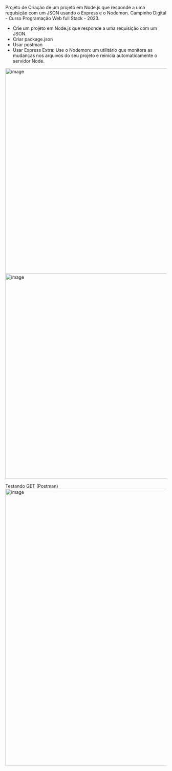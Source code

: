 Projeto de Criação de um projeto em Node.js que responde a uma requisição com um JSON usando o Express e o Nodemon.
Campinho Digital - Curso Programação Web full Stack - 2023.

- Crie um projeto em Node.js que responde a uma requisição com um JSON.
- Criar package.json
- Usar postman 
- Usar Express 
Extra: 
Use o Nodemon: um utilitário que monitora as mudanças nos arquivos do seu projeto e reinicia automaticamente o servidor Node.

<img width="641" alt="image" src="https://github.com/AmorimFernandaS/Trabalho_Backend_Node.js/assets/97955985/8e9f3419-4e50-40d4-9149-c4834f8df6d9">


<img width="639" alt="image" src="https://github.com/AmorimFernandaS/Trabalho_Backend_Node.js/assets/97955985/dd5b3622-175b-4f9a-b943-cd0d0f4b489f">

Testando GET (Postman)
<img width="864" alt="image" src="https://github.com/AmorimFernandaS/Trabalho_Backend_Node.js/assets/97955985/4a75065b-c135-4592-af4b-87047565a357">

